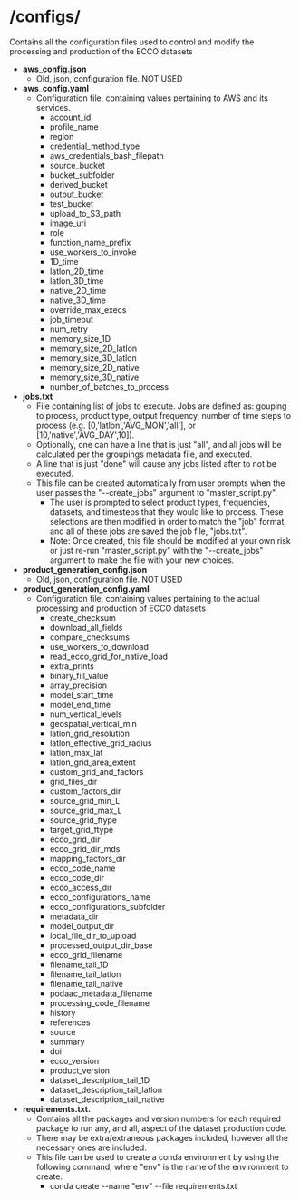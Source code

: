 # **/configs/**
Contains all the configuration files used to control and modify the processing and production of the ECCO datasets
- **aws_config.json**
  - Old, json, configuration file. NOT USED
- **aws_config.yaml**
  - Configuration file, containing values pertaining to AWS and its services.
    - account_id
    - profile_name
    - region
    - credential_method_type
    - aws_credentials_bash_filepath
    - source_bucket
    - bucket_subfolder
    - derived_bucket
    - output_bucket
    - test_bucket
    - upload_to_S3_path
    - image_uri
    - role
    - function_name_prefix
    - use_workers_to_invoke
    - 1D_time
    - latlon_2D_time
    - latlon_3D_time
    - native_2D_time
    - native_3D_time
    - override_max_execs
    - job_timeout
    - num_retry
    - memory_size_1D
    - memory_size_2D_latlon
    - memory_size_3D_latlon
    - memory_size_2D_native
    - memory_size_3D_native
    - number_of_batches_to_process
- **jobs.txt**
  - File containing list of jobs to execute. Jobs are defined as: gouping to process, product type, output frequency, number of time steps to process (e.g. [0,'latlon','AVG_MON','all'], or [10,'native','AVG_DAY',10]).
  - Optionally, one can have a line that is just "all", and all jobs will be calculated per the groupings metadata file, and executed.
  - A line that is just "done" will cause any jobs listed after to not be executed.
  - This file can be created automatically from user prompts when the user passes the "--create_jobs" argument to "master_script.py".
    - The user is prompted to select product types, frequencies, datasets, and timesteps that they would like to process. These selections are then modified in order to match the "job" format, and all of these jobs are saved the job file, "jobs.txt".
    - Note: Once created, this file should be modified at your own risk or just re-run "master_script.py" with the "--create_jobs" argument to make the file with your new choices.
- **product_generation_config.json**
  - Old, json, configuration file. NOT USED
- **product_generation_config.yaml**
  - Configuration file, containing values pertaining to the actual processing and production of ECCO datasets
    - create_checksum
    - download_all_fields
    - compare_checksums
    - use_workers_to_download
    - read_ecco_grid_for_native_load
    - extra_prints
    - binary_fill_value
    - array_precision
    - model_start_time
    - model_end_time
    - num_vertical_levels
    - geospatial_vertical_min
    - latlon_grid_resolution
    - latlon_effective_grid_radius
    - latlon_max_lat
    - latlon_grid_area_extent
    - custom_grid_and_factors
    - grid_files_dir
    - custom_factors_dir
    - source_grid_min_L
    - source_grid_max_L
    - source_grid_ftype
    - target_grid_ftype
    - ecco_grid_dir
    - ecco_grid_dir_mds
    - mapping_factors_dir
    - ecco_code_name
    - ecco_code_dir
    - ecco_access_dir
    - ecco_configurations_name
    - ecco_configurations_subfolder
    - metadata_dir
    - model_output_dir
    - local_file_dir_to_upload
    - processed_output_dir_base
    - ecco_grid_filename
    - filename_tail_1D
    - filename_tail_latlon
    - filename_tail_native
    - podaac_metadata_filename
    - processing_code_filename
    - history
    - references
    - source
    - summary
    - doi
    - ecco_version
    - product_version
    - dataset_description_tail_1D
    - dataset_description_tail_latlon
    - dataset_description_tail_native
- **requirements.txt.**
  - Contains all the packages and version numbers for each required package to run any, and all, aspect of the dataset production code.
  - There may be extra/extraneous packages included, however all the necessary ones are included.
  - This file can be used to create a conda environment by using the following command, where "env" is the name of the environment to create:
    - conda create --name "env" --file requirements.txt